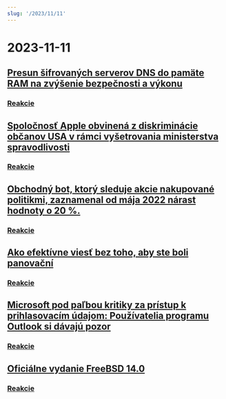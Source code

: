 ```yaml
---
slug: '/2023/11/11'
---
```


# 2023-11-11

## [Presun šifrovaných serverov DNS do pamäte RAM na zvýšenie bezpečnosti a výkonu](https://mullvad.net/en/blog/moving-our-encrypted-dns-servers-to-run-in-ram)

### [Reakcie](https://news.ycombinator.com/item?id=38217355)

## [Spoločnosť Apple obvinená z diskriminácie občanov USA v rámci vyšetrovania ministerstva spravodlivosti](https://arstechnica.com/tech-policy/2023/11/apple-discriminated-against-us-citizens-in-hiring-doj-says/)

### [Reakcie](https://news.ycombinator.com/item?id=38224950)

## [Obchodný bot, ktorý sleduje akcie nakupované politikmi, zaznamenal od mája 2022 nárast hodnoty o 20 %.](https://www.threads.net/@quiverquantitative/post/CzcB-Gsgqow)

### [Reakcie](https://news.ycombinator.com/item?id=38226404)

## [Ako efektívne viesť bez toho, aby ste boli panovační](https://www.jeffwofford.com/?p=2089)

### [Reakcie](https://news.ycombinator.com/item?id=38224245)

## [Microsoft pod paľbou kritiky za prístup k prihlasovacím údajom: Používatelia programu Outlook si dávajú pozor](https://www.heise.de/news/Microsoft-lays-hands-on-login-data-Beware-of-the-new-Outlook-9358925.html)

### [Reakcie](https://news.ycombinator.com/item?id=38219568)

## [Oficiálne vydanie FreeBSD 14.0](https://lists.freebsd.org/archives/dev-commits-src-all/2023-November/033349.html)

### [Reakcie](https://news.ycombinator.com/item?id=38219578)

<head>
  <meta property="og:title" content="Presun šifrovaných serverov DNS do pamäte RAM na zvýšenie bezpečnosti a výkonu" />
  <meta property="og:type" content="website" />
  <meta property="og:image" content="https://og.cho.sh/api/og/?title=Presun%20%C5%A1ifrovan%C3%BDch%20serverov%20DNS%20do%20pam%C3%A4te%20RAM%20na%20zv%C3%BD%C5%A1enie%20bezpe%C4%8Dnosti%20a%20v%C3%BDkonu&subheading=sobota%2011.%20novembra%202023%3A%20Hacker%20News%20Zhrnutie" />
</head>
